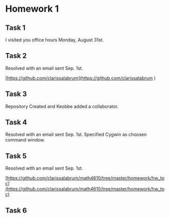 # Homework 1
## Task 1
I visited you office hours Monday, August 31st.

## Task 2

Resolved with an email sent Sep. 1st.

[https://github.com/clarissalabrum](https://github.com/clarissalabrum )

## Task 3

Repository Created and Keobbe added a collaborator.

## Task 4

Resolved with an email sent Sep. 1st.
Specified Cygwin as choosen command window.

## Task 5

Resolved with an email sent Sep. 1st.

[https://github.com/clarissalabrum/math4610/tree/master/homework/hw_toc](https://github.com/clarissalabrum/math4610/tree/master/homework/hw_toc)

## Task 6

